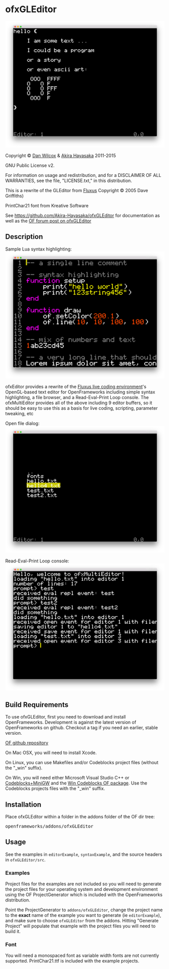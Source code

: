 ofxGLEditor
===================================

![image](https://github.com/Akira-Hayasaka/ofxGLEditor/raw/master/doc/editor.png)

Copyright © [Dan Wilcox](http://danomatika.com) & [Akira Hayasaka](http://www.ampontang.com) 2011-2015

GNU Public License v2.

For information on usage and redistribution, and for a DISCLAIMER OF ALL
WARRANTIES, see the file, "LICENSE.txt," in this distribution.

This is a rewrite of the GLEditor from [Fluxus](http://www.pawfal.org/fluxus)
Copyright © 2005 Dave Griffiths)

PrintChar21 font from Kreative Software

See https://github.com/Akira-Hayasaka/ofxGLEditor for documentation as well as the [OF forum post on ofxGLEditor](http://forum.openframeworks.cc/t/ofxgleditor/10425)

Description
-----------

Sample Lua syntax highlighting:  
![image](https://github.com/Akira-Hayasaka/ofxGLEditor/raw/master/doc/syntax_highlighting.png)

ofxEditor provides a rewrite of the [Fluxus live coding environment](http://www.pawfal.org/fluxus)'s OpenGL-based text editor for OpenFrameworks including simple syntax highlighting, a file browser, and a Read-Eval-Print Loop console. The ofxMultiEditor provides all of the above including 9 editor buffers, so it should be easy to use this as a basis for live coding, scripting, parameter tweaking, etc

Open file dialog:  
![image](https://github.com/Akira-Hayasaka/ofxGLEditor/raw/master/doc/file_dialog.png)

Read-Eval-Print Loop console:  
![image](https://github.com/Akira-Hayasaka/ofxGLEditor/raw/master/doc/repl_console.png)

Build Requirements
------------------

To use ofxGLEditor, first you need to download and install OpenFrameworks. Development is against the latest version of OpenFrameworks on github. Checkout a tag if you need an earlier, stable version.

[OF github repository](https://github.com/openframeworks/openFrameworks)

On Mac OSX, you will need to install Xcode.

On Linux, you can use Makefiles and/or Codeblocks project files (without the "_win" suffix).

On Win, you will need either Microsoft Visual Studio C++ or [Codeblocks+MiniGW](http://www.codeblocks.org/downloads/26) and the [Win Codeblocks OF package](http://www.openframeworks.cc/download). Use the Codeblocks projects files with the "_win" suffix.

Installation
------------

Place ofxGLEditor within a folder in the addons folder of the OF dir tree:
<pre>
openframeworks/addons/ofxGLEditor
</pre>

Usage
-----

See the examples in `editorExample`, `syntaxExample`, and the source headers in `ofxGLEditor/src`.

### Examples

Project files for the examples are not included so you will need to generate the project files for your operating system and development environment using the OF ProjectGenerator which is included with the OpenFrameworks distribution.

Point the ProjectGenerator to `addons/ofxGLEditor`, change the project name to the **exact** name of the example you want to generate (ie `editorExample`), and make sure to choose `ofxGLEditor` from the addons. Hitting "Generate Project" will populate that example with the project files you will need to build it.

### Font

You will need a monospaced font as variable width fonts are not currently supported. PrintChar21.ttf is included with the example projects.
